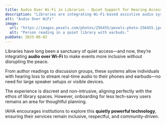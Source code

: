 ```yaml
---
title: Audio Over Wi-Fi in Libraries - Quiet Support for Hearing Accessibility
description: "Libraries are integrating Wi-Fi-based assistive audio systems to quietly support inclusive events and discussions."
alt: "Audio Over WiFi"
image:
  url: "https://images.pexels.com/photos/256455/pexels-photo-256455.jpeg?auto=compress&cs=tinysrgb&w=1260&h=750&dpr=1"
  alt: "Person reading in a quiet library with earbuds."
pubDate: 2025-06-02
---
```


Libraries have long been a sanctuary of quiet access—and now, they’re integrating **audio over Wi-Fi** to make events more inclusive without disrupting the peace.

From author readings to discussion groups, these systems allow individuals with hearing loss to stream real-time audio to their phones and earbuds—no need for large speaker setups or visible devices.

The experience is discreet and non-intrusive, aligning perfectly with the ethos of library spaces. However, onboarding for less tech-savvy users remains an area for thoughtful planning.

IAHA encourages institutions to explore this **quietly powerful technology**, ensuring their services remain inclusive, respectful, and community-driven.
